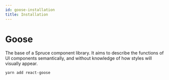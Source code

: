 ```yaml
---
id: goose-installation
title: Installation
---
```


# Goose
The base of a Spruce component library. It aims to describe the functions of UI components semantically, and without knowledge of how styles will visually appear.


```
yarn add react-goose
```
